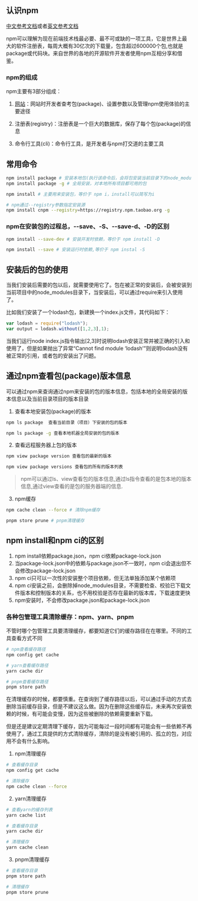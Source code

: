 ## 认识npm

[中文参考文档](https://www.npmjs.cn/)或者[英文参考文档](https://docs.npmjs.com/)

npm可以理解为现在前端技术栈最必要、最不可或缺的一项工具，它是世界上最大的软件注册表，每周大概有30亿次的下载量，包含超过600000个包,也就是package或代码块。来自世界的各地的开源软件开发者使用npm互相分享和借鉴。

### npm的组成

npm主要有3部分组成：
1. [网站](https://www.npmjs.com/)：网站时开发者查考包(package)、设置参数以及管理npm使用体验的主要途径

2. 注册表(registry)：注册表是一个巨大的数据库，保存了每个包(package)的信息

3. 命令行工具(cli)：命令行工具，是开发者与npm打交道的主要工具

## 常用命令

```bash
npm install package # 安装本地包(执行该命令后，会将包安装当前目录下的node_modules目录下，如果没有node_modules目录，则会新建)
npm install package -g # 全局安装，对本地所有项目都可用的包

npm install # 主要用来安装包，等价于 npm i，install可以简写为i

# npm通过--registry参数指定安装源
npm install cnpm --registry=https://registry.npm.taobao.org -g
```

### npm在安装包的过程总，--save、-S、--save-d、-D的区别

```bash
npm install --save-dev # 安装开发时依赖，等价于 npm install -D

npm install --save # 安装运行时依赖,等价于 npm instal -S
```

## 安装后的包的使用

当我们安装后需要的包以后，就需要使用它了。包在被正常的安装后，会被安装到当前项目中的node_modules目录下，当安装后，可以通过require来引入使用了。

比如我们安装了一个lodash包，新建换一个index.js文件，其代码如下：

```javascript
var lodash = require("lodash");
var output = lodash.without([1,2,3],1);
```

当我们运行node index.js指令输出[2,3]时说明lodash安装正常并被正确的引入和使用了，但是如果抛出了异常“Cannot find module ‘lodash’”则说明lodash没有被正常的引用，或者包的安装出了问题。

## 通过npm查看包(package)版本信息

可以通过npm来查询通过npm来安装的包的版本信息，包括本地的全局安装的版本信息以及当前目录项目的版本目录

1. 查看本地安装包(package)的版本

```bash
npm ls package  查看当前目录（项目）下安装的包的版本

npm ls package -g 查看本地机器全局安装的包的版本
```

2. 查看远程服务器上包的版本

```bash
npm view package version 查看包的最新的版本

npm view package versions 查看包的所有的版本列表
```

> npm可以通过ls、view查看包的版本信息,通过ls指令查看的是包本地的版本信息,通过view查看的是包的服务器端的信息.

3. npm缓存

```bash
npm cache clean --force # 清除npm缓存

pnpm store prune # pnpm清理缓存
```

## npm install和npm ci的区别

1. npm install依赖package.json，npm ci依赖package-lock.json
2. 当package-lock.json中的依赖与package.json不一致时，npm ci会退出但不会修改package-lock.json
3. npm ci只可以一次性的安装整个项目依赖，但无法单独添加某个依赖项
4. npm ci安装之前，会删除掉node_modules目录，不需要检查、校验已下载文件版本和控制版本的关系，也不用校验是否存在最新的版本库，下载速度更快
5. npm安装时，不会修改package.json和package-lock.json

### 各种包管理工具清除缓存：npm、yarn、pnpm

不管时哪个包管理工具要清理缓存，都要知道它们的缓存路径在在哪里。不同的工具查看方式不同

```bash
# npm查看缓存路径
npm config get cache

# yarn查看缓存路径
yarn cache dir

# pnpm查看缓存路径
pnpm store path
```

在清理缓存的时候，都要慎重。在查询到了缓存路径以后，可以通过手动的方式去删除当前缓存目录，但是不建议这么做。因为在删除这些缓存后，未来再次安装依赖的时候，有可能会变慢，因为这些被删除的依赖需要重新下载。

但是还是建议定期清理下缓存，因为可能每过一段时间都有可能会有一些依赖不再使用了，通过工具提供的方式清除缓存，清除的是没有被引用的、孤立的包，对应用不会有什么影响。

1. npm清理缓存

```bash
# 查看缓存目录
npm config get cache

# 清除缓存
npm cache clean --force
```

2. yarn清理缓存

```bash
# 查看yarn的缓存列表
yarn cache list

# 查看缓存目录
yarn cache dir

# 清理缓存
yarn cache clean
```

3. pnpm清理缓存

```bash
# 查看缓存目录
pnpm store path

# 清理缓存
pnpm store prune
```